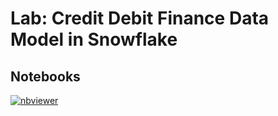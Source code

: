 # Lab: Credit Debit Finance Data Model in Snowflake

## Notebooks

[![nbviewer](https://img.shields.io/badge/jupyter-notebook-informational?logo=jupyter)](https://nbviewer.org/github/sparsh-ai/recohut/blob/main/docs/04-data-modeling/lab-snowflake-creditdebit-datamodel/main.ipynb)
